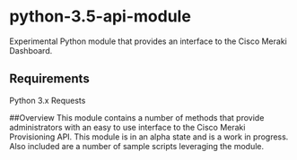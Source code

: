 # python-3.5-api-module
Experimental Python module that provides an interface to the Cisco Meraki Dashboard.

## Requirements

Python 3.x
Requests

##Overview
This module contains a number of methods that provide administrators with an easy to use interface to the Cisco Meraki Provisioning API.  This module is in an alpha state and is a work in progress.  Also included are a number of sample scripts leveraging the module.